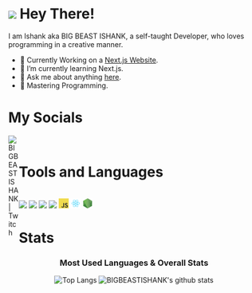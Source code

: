 # <img src="https://cdn.discordapp.com/emojis/776716850301763605.gif?v=1" width="40"> Hey There! 

I am Ishank aka BIG BEAST ISHANK, a self-taught Developer, who loves programming in a creative manner.

- 🔭 Currently Working on a [Next.js Website](https://github.com/bigbeastishank/ishank.dev).
- 🌱 I’m currently learning Next.js.
- 💬 Ask me about anything [here](https://github.com/BIGBEASTISHANK/BIGBEASTISHANK/issues).
- 💪 Mastering Programming.
# My Socials

<a href="https://instagram.com/opishank">
  <img align="left" alt="BIGBEASTISHANK | Twitch" width="21px" src="https://logodownload.org/wp-content/uploads/2017/04/instagram-logo.png">
</a>
<br />

# Tools and Languages
<br />
<code><img height="20" src="https://cdn.discordapp.com/attachments/765049600817233931/781425295622012968/visual-studio-code.png"></code>
<code><img height="20" src="https://media-exp1.licdn.com/dms/image/C4E0BAQENGF_f27EylA/company-logo_200_200/0/1519912874442?e=2159024400&v=beta&t=owTYkAh6F570qj9eS41jbyJvEenXzKcmFFV0x0zU_zE"></code>
<code><img height="20" src="https://upload.wikimedia.org/wikipedia/commons/thumb/0/0d/C_Sharp_wordmark.svg/1200px-C_Sharp_wordmark.svg.png"></code>
<code><img height="20" src="https://cdn.discordapp.com/attachments/765049600817233931/781426103742234634/html.png"></code>
<code><img height="20" src="https://raw.githubusercontent.com/github/explore/80688e429a7d4ef2fca1e82350fe8e3517d3494d/topics/javascript/javascript.png"></code>
<code><img height="20" src="https://raw.githubusercontent.com/github/explore/80688e429a7d4ef2fca1e82350fe8e3517d3494d/topics/react/react.png"></code>
<code><img height="20" src="https://raw.githubusercontent.com/github/explore/80688e429a7d4ef2fca1e82350fe8e3517d3494d/topics/nodejs/nodejs.png"></code> <br />

# Stats

<div align="center">
  
### Most Used Languages & Overall Stats
![Top Langs](https://github-readme-stats.vercel.app/api/top-langs/?username=BIGBEASTISHANK&bg_color=30,e96443,904e95&title_color=fff&text_color=fff&langs_count=10&layout=compact) ![BIGBEASTISHANK's github stats](https://github-readme-stats.vercel.app/api?username=BIGBEASTISHANK&count_private=true&bg_color=30,e96443,904e95&title_color=fff&text_color=fff)

</div>
